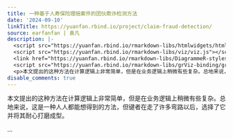 ```yaml
---
title: 一种基于人寿保险理赔案件的团伙欺诈检测方法
date: '2024-09-10'
linkTitle: https://yuanfan.rbind.io/project/claim-fraud-detection/
source: earfanfan | 袁凡
description: |-
  <script src="https://yuanfan.rbind.io/rmarkdown-libs/htmlwidgets/htmlwidgets.js"></script>
  <script src="https://yuanfan.rbind.io/rmarkdown-libs/viz/viz.js"></script>
  <link href="https://yuanfan.rbind.io/rmarkdown-libs/DiagrammeR-styles/styles.css" rel="stylesheet" />
  <script src="https://yuanfan.rbind.io/rmarkdown-libs/grViz-binding/grViz.js"></script>
  <p>本文提出的这种方法在计算逻辑上非常简单，但是在业务逻辑上稍微有些复杂。总地来说，这是一种人人都能想得到的方法，但键者在走了许多弯路以后，选择了它并将其耐心打磨成型。</p> ...
disable_comments: true
---
```

<script src="https://yuanfan.rbind.io/rmarkdown-libs/htmlwidgets/htmlwidgets.js"></script>
<script src="https://yuanfan.rbind.io/rmarkdown-libs/viz/viz.js"></script>
<link href="https://yuanfan.rbind.io/rmarkdown-libs/DiagrammeR-styles/styles.css" rel="stylesheet" />
<script src="https://yuanfan.rbind.io/rmarkdown-libs/grViz-binding/grViz.js"></script>
<p>本文提出的这种方法在计算逻辑上非常简单，但是在业务逻辑上稍微有些复杂。总地来说，这是一种人人都能想得到的方法，但键者在走了许多弯路以后，选择了它并将其耐心打磨成型。</p> ...
